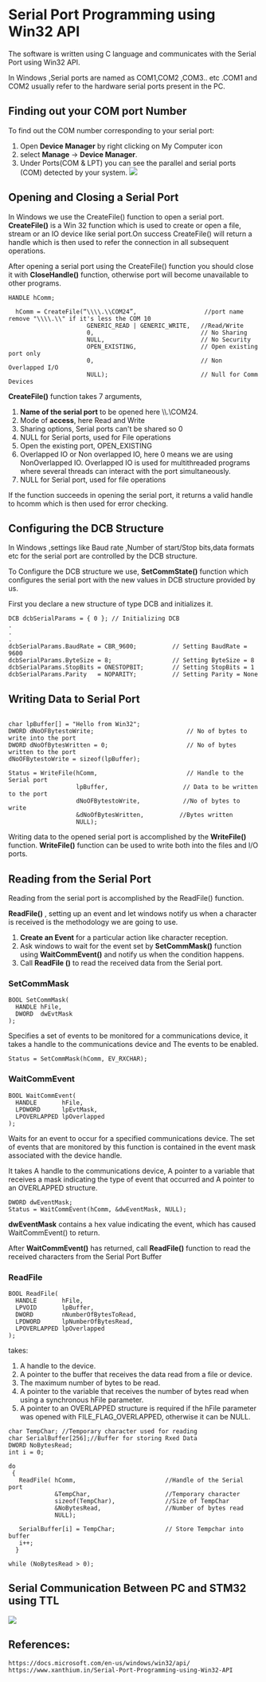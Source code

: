 # Serial Port Programming using Win32 API
The software is written using C language and communicates with the Serial Port using Win32 API.

In Windows ,Serial ports are named as COM1,COM2 ,COM3.. etc .COM1 and COM2 usually refer to the hardware serial ports present in the PC.

## Finding out your COM port Number
To find out the COM number corresponding to your serial port:
1. Open **Device Manager** by right clicking on My Computer icon
2. select **Manage** → **Device Manager**.
3. Under Ports(COM & LPT) you can see the parallel and serial ports (COM) detected by your system.
![](/Images/KnowingPortExample.png)


## Opening and Closing a Serial Port
In Windows we use the CreateFile() function to open a serial port.
**CreateFile()** is a Win 32 function which is used to create or open a file, stream or an IO device like serial port.On success CreateFile() will return a handle which is then used to refer the connection in all subsequent operations.

After opening a serial port using the CreateFile() function you should close it with **CloseHandle()** function, otherwise port will become unavailable to other programs.

```
HANDLE hComm;

  hComm = CreateFile(“\\\\.\\COM24”,                   //port name remove "\\\\.\\" if it's less the COM 10
                      GENERIC_READ | GENERIC_WRITE,   //Read/Write
                      0,                              // No Sharing
                      NULL,                           // No Security
                      OPEN_EXISTING,                  // Open existing port only
                      0,                              // Non Overlapped I/O
                      NULL);                          // Null for Comm Devices
```

**CreateFile()** function takes 7 arguments,

1. **Name of the serial port** to be opened here \\\\.\\COM24.
2. Mode of **access**, here Read and Write
3. Sharing options, Serial ports can't be shared so 0
4. NULL for Serial ports, used for File operations
5. Open the existing port, OPEN_EXISTING
6. Overlapped IO or Non overlapped IO, here 0 means we are using NonOverlapped IO. Overlapped IO is used for multithreaded programs where
several threads can interact with the port simultaneously.
7. NULL for Serial port, used for file operations

If the function succeeds in opening the serial port, it returns a valid handle to hcomm which is then used for error checking.

## Configuring the DCB Structure

In Windows ,settings like Baud rate ,Number of start/Stop bits,data formats etc for the serial port are controlled by the DCB structure.

To Configure the DCB structure we use,
**SetCommState()** function which configures the serial port with the new values in DCB structure provided by us.

First you declare a new structure of type DCB and initializes it.
```
DCB dcbSerialParams = { 0 }; // Initializing DCB
.
.
.
dcbSerialParams.BaudRate = CBR_9600;          // Setting BaudRate = 9600
dcbSerialParams.ByteSize = 8;                 // Setting ByteSize = 8
dcbSerialParams.StopBits = ONESTOPBIT;        // Setting StopBits = 1
dcbSerialParams.Parity   = NOPARITY;          // Setting Parity = None

```

## Writing Data to Serial Port
```

char lpBuffer[] = "Hello from Win32";
DWORD dNoOFBytestoWrite;                          // No of bytes to write into the port
DWORD dNoOfBytesWritten = 0;                      // No of bytes written to the port
dNoOFBytestoWrite = sizeof(lpBuffer);

Status = WriteFile(hComm,                         // Handle to the Serial port
                   lpBuffer,                     // Data to be written to the port
                   dNoOFBytestoWrite,            //No of bytes to write
                   &dNoOfBytesWritten,          //Bytes written
                   NULL);
```

Writing data to the opened serial port is accomplished by the **WriteFile()** function. **WriteFile()** function can be used to write both into the files and I/O ports.

## Reading from the Serial Port
Reading from the serial port is accomplished by the ReadFile() function.

**ReadFile()** , setting up an event and let windows notify us when a character is received is the methodology we are going to use.
1. **Create an Event** for a particular action like character reception.
2. Ask windows to wait for the event set by **SetCommMask()** function using **WaitCommEvent()** and notify us when the condition happens.
3. Call **ReadFile ()** to read the received data from the Serial port.

### SetCommMask
```
BOOL SetCommMask(
  HANDLE hFile,
  DWORD  dwEvtMask
);
```
Specifies a set of events to be monitored for a communications device, it takes a handle to the communications device and The events to be enabled.
```
Status = SetCommMask(hComm, EV_RXCHAR);
```

### WaitCommEvent
```
BOOL WaitCommEvent(
  HANDLE       hFile,
  LPDWORD      lpEvtMask,
  LPOVERLAPPED lpOverlapped
);
```
Waits for an event to occur for a specified communications device. The set of events that are monitored by this function is contained in the event mask associated with the device handle.

It takes A handle to the communications device, A pointer to a variable that receives a mask indicating the type of event that occurred and A pointer to an OVERLAPPED structure.
```
DWORD dwEventMask; 
Status = WaitCommEvent(hComm, &dwEventMask, NULL);  
```
**dwEventMask** contains a hex value indicating the event, which has caused WaitCommEvent() to return.

After **WaitCommEvent()** has returned, call **ReadFile()** function to read the received characters from the Serial Port Buffer

### ReadFile
```
BOOL ReadFile(
  HANDLE       hFile,
  LPVOID       lpBuffer,
  DWORD        nNumberOfBytesToRead,
  LPDWORD      lpNumberOfBytesRead,
  LPOVERLAPPED lpOverlapped
);
```
takes:
1. A handle to the device.
2. A pointer to the buffer that receives the data read from a file or device.
3. The maximum number of bytes to be read.
4. A pointer to the variable that receives the number of bytes read when using a synchronous hFile parameter.
5. A pointer to an OVERLAPPED structure is required if the hFile parameter was opened with FILE_FLAG_OVERLAPPED, otherwise it can be NULL.


```
char TempChar; //Temporary character used for reading
char SerialBuffer[256];//Buffer for storing Rxed Data
DWORD NoBytesRead;
int i = 0;

do
 {
   ReadFile( hComm,                         //Handle of the Serial port
             &TempChar,                     //Temporary character
             sizeof(TempChar),              //Size of TempChar
             &NoBytesRead,                  //Number of bytes read
             NULL);

   SerialBuffer[i] = TempChar;              // Store Tempchar into buffer
   i++;
  }

while (NoBytesRead > 0);
```


## Serial Communication Between PC and STM32 using TTL
![](/Images/ttlConnection.jpg)
## References:
```
https://docs.microsoft.com/en-us/windows/win32/api/
https://www.xanthium.in/Serial-Port-Programming-using-Win32-API
```
